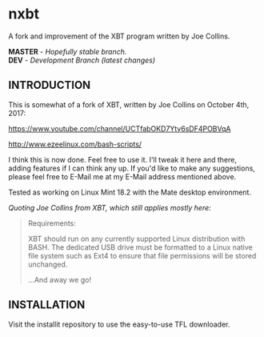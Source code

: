# nxbt
A fork and improvement of the XBT program written by Joe Collins.

**MASTER** - _Hopefully stable branch._\
**DEV** - _Development Branch (latest changes)_

## INTRODUCTION

This is somewhat of a fork of XBT, written by Joe Collins on October 4th, 2017:

https://www.youtube.com/channel/UCTfabOKD7Yty6sDF4POBVqA

http://www.ezeelinux.com/bash-scripts/

I think this is now done. Feel free to use it. I'll tweak it here and there, adding features if I can think any up. If you'd like to make any suggestions, please feel free to E-Mail me at my E-Mail address mentioned above.

Tested as working on Linux Mint 18.2 with the Mate desktop environment.

*Quoting Joe Collins from XBT, which still applies mostly here:*
> Requirements:
> 
> XBT should run on any currently supported Linux distribution with BASH. The dedicated USB drive must be formatted to a Linux native file system such as Ext4 to ensure that file permissions will be stored unchanged.
> 
> …And away we go!

## INSTALLATION

Visit the installit repository to use the easy-to-use TFL downloader.
